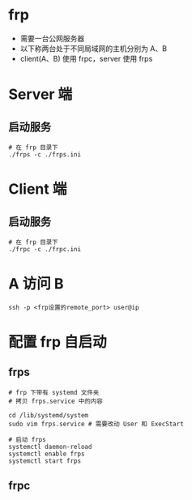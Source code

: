 # frp

- 需要一台公网服务器
- 以下称两台处于不同局域网的主机分别为 A、B
- client(A、B) 使用 frpc，server 使用 frps

#  Server 端

## 启动服务

```shell
# 在 frp 目录下
./frps -c ./frps.ini
```

# Client 端

## 启动服务

```shell
# 在 frp 目录下
./frpc -c ./frpc.ini
```

# A 访问 B

```shell
ssh -p <frp设置的remote_port> user@ip
```

# 配置 frp 自启动

## frps

```shell
# frp 下带有 systemd 文件夹
# 拷贝 frps.service 中的内容

cd /lib/systemd/system
sudo vim frps.service # 需要改动 User 和 ExecStart

# 启动 frps
systemctl daemon-reload
systemctl enable frps
systemctl start frps
```

## frpc

```shell
```
